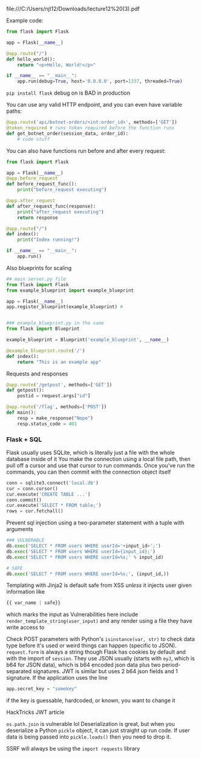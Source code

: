 file:///C:/Users/njt12/Downloads/lecture12%20(3).pdf

Example code:
```python
from flask import Flask

app = Flask(__name__)

@app.route("/")
def hello_world():
	return "<p>Hello, World!</p>"

if __name__ == "__main__":
	app.run(debug=True, host='0.0.0.0', port=1337, threaded=True)
```
`pip install flask`
debug on is BAD in production

You can use any valid HTTP endpoint, and you can even have variable paths:
```python
@app.route('api/botnet-orders/<int:order_id>', methods=['GET'])
@token_required # runs token required before the function runs
def get_botnet_order(session_data, order_id):
	# code stuff
```

You can also have functions run before and after every request:
```python
from flask import Flask

app = Flask(__name__)
@app.before_request
def before_request_func():
	print("before_request executing")

@app.after_request
def after_request_func(response):
	print("after_request executing")
	return response

@app.route("/")
def index():
	print("Index running!")

if __name__ == "__main__":
	app.run()
```

Also blueprints for scaling
```Python
## main server.py file
from flask import Flask
from example_blueprint import example_blueprint

app = Flask(__name__)
app.register_blueprint(example_blueprint) #


### example_blueprint.py in the same 
from flask import Blueprint

example_blueprint = Blueprint('example_blueprint', __name__)

@example_blueprint.route('/')
def index():
	return "This is an example app"
```

Requests and responses
```python
@app.route('/getpost', methods=['GET'])
def getpost():
	postid = request.args["id"]

@app.route('/flag', methods=['POST'])
def main():
	resp = make_response("Nope")
	resp.status_code = 401
```

### Flask + SQL
Flask usually uses SQLite, which is literally just a file with the whole database inside of it
You make the connection using a local file path, then pull off a cursor and use that cursor to run commands. Once you've run the commands, you can then commit with the connection object itself
```python
conn = sqlite3.connect('local.db')
cur = conn.cursor()
cur.execute('CREATE TABLE ...')
conn.commit()
cur.execute('SELECT * FROM table;')
rows = cur.fetchall()
```

Prevent sql injection using a two-parameter statement with a tuple with arguments
```python
### VULNERABLE
db.exec('SELECT * FROM users WHERE userId='+input_id+';')
db.exec('SELECT * FROM users WHERE userId={input_id};')
db.exec('SELECT * FROM users WHERE userId=%s;' % input_id)

# SAFE
db.exec('SELECT * FROM users WHERE userId=%s;', (input_id,))
```

Templating with Jinja2 is default safe from XSS *unless* it injects user given information like 
```python
{{ var_name | safe}}
```
which marks the input as 
Vulnerabilities here include `render_template_string(user_input)` and any render using a file they have write access to

Check POST parameters with Python's `isinstance(var, str)` to check data type before it's used or weird things can happen (specific to JSON). `request.form` is always a string though
Flask has cookies by default and with the import of `session`. They use JSON usually (starts with `eyJ`, which is b64 for JSON data), which is b64 encoded json data plus two period-separated signatures. JWT is similar but uses 2 b64 json fields and 1 signature. If the application uses the line
```python
app.secret_key = "somekey"
```
if the key is guessable, hardcoded, or known, you want to change it

HackTricks JWT article

`os.path.join` is vulnerable lol
Deserialization is great, but when you deserialize a Python `pickle` object, it can just straight up run code. If user data is being passed into `pickle.loads()` then you need to drop it.

SSRF will always be using the `import requests` library
